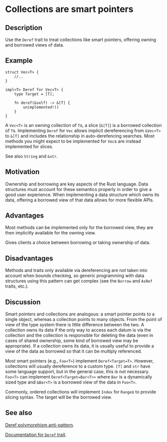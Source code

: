 # Collections are smart pointers

## Description

Use the `Deref` trait to treat collections like smart pointers, offering owning
and borrowed views of data.


## Example

```rust,ignore
struct Vec<T> {
    //..
}

impl<T> Deref for Vec<T> {
    type Target = [T];

    fn deref(&self) -> &[T] {
        unimplemented!()
    }
}
```

A `Vec<T>` is an owning collection of `T`s, a slice (`&[T]`) is a borrowed
collection of `T`s. Implementing `Deref` for `Vec` allows implicit dereferencing
from `&Vec<T>` to `&[T]` and includes the relationship in auto-derefencing
searches. Most methods you might expect to be implemented for `Vec`s are instead
implemented for slices.

See also `String` and `&str`.

## Motivation

Ownership and borrowing are key aspects of the Rust language. Data structures
must account for these semantics properly in order to give a good user
experience. When implementing a data structure which owns its data, offering a
borrowed view of that data allows for more flexible APIs.


## Advantages

Most methods can be implemented only for the borrowed view, they are then
implicitly available for the owning view.

Gives clients a choice between borrowing or taking ownership of data.


## Disadvantages

Methods and traits only available via dereferencing are not taken into account
when bounds checking, so generic programming with data structures using this
pattern can get complex (see the `Borrow` and `AsRef` traits, etc.).


## Discussion

Smart pointers and collections are analogous: a smart pointer points to a single
object, whereas a collection points to many objects. From the point of view of
the type system there is little difference between the two. A collection owns
its data if the only way to access each datum is via the collection and the
collection is responsible for deleting the data (even in cases of shared
ownership, some kind of borrowed view may be appropriate). If a collection owns
its data, it is usually useful to provide a view of the data as borrowed so that
it can be multiply referenced.

Most smart pointers (e.g., `Foo<T>`) implement `Deref<Target=T>`. However,
collections will usually dereference to a custom type. `[T]` and `str` have some
language support, but in the general case, this is not necessary. `Foo<T>` can
implement `Deref<Target=Bar<T>>` where `Bar` is a dynamically sized type and
`&Bar<T>` is a borrowed view of the data in `Foo<T>`.

Commonly, ordered collections will implement `Index` for `Range`s to provide
slicing syntax. The target will be the borrowed view.


## See also

[Deref polymorphism anti-pattern](../anti_patterns/deref.md).

[Documentation for `Deref` trait](https://doc.rust-lang.org/std/ops/trait.Deref.html).
